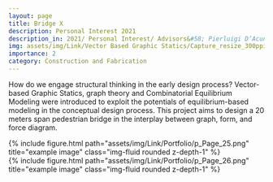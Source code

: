 ```yaml
---
layout: page
title: Bridge X
description: Personal Interest 2021
description_in: 2021/ Personal Interest/ Advisors&#58; Pierluigi D’Acunto, <br> Patrick Ole Ohlbrock, Jean-Philippe Jasienski, Federico Bertagna, Yuchi Shen
img: assets/img/Link/Vector Based Graphic Statics/Capture_resize_300ppi.png
importance: 2
category: Construction and Fabrication
---
```


How do we engage structural thinking in the early design process?
Vector-based Graphic Statics, graph theory and Combinatorial
Equilibrium Modeling were introduced to exploit the potentials of
equilibrium-based modeling in the conceptual design process. This
project aims to design a 20 meters span pedestrian bridge in the
interplay between graph, form, and force diagram.

<div class="row">
    <div class="col-sm mt-3 mt-md-0">
        {% include figure.html path="assets/img/Link/Portfolio/p_Page_25.png" title="example image" class="img-fluid rounded z-depth-1" %}
    </div>
</div>
<div class="row">
    <div class="col-sm mt-3 mt-md-0">
        {% include figure.html path="assets/img/Link/Portfolio/p_Page_26.png" title="example image" class="img-fluid rounded z-depth-1" %}
    </div>
</div>
